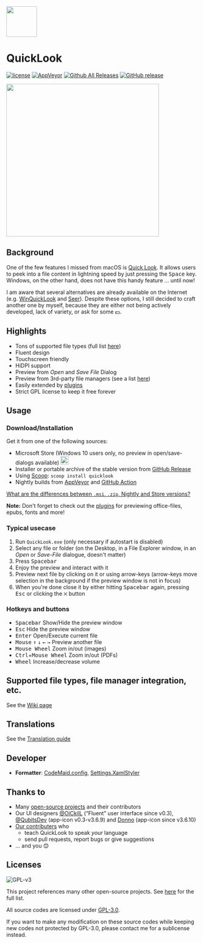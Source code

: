 <img src="https://user-images.githubusercontent.com/1687847/82130498-8c3eac80-97d4-11ea-9e88-372ab9c50295.png" width="80">

# QuickLook

[![license](https://img.shields.io/github/license/QL-Win/QuickLook.svg)](https://www.gnu.org/licenses/gpl-3.0.en.html)
[![AppVeyor](https://img.shields.io/appveyor/ci/xupefei/QuickLook.svg)](https://ci.appveyor.com/project/xupefei/QuickLook)
[![Github All Releases](https://img.shields.io/github/downloads/QL-Win/QuickLook/total.svg)](https://github.com/QL-Win/QuickLook/releases)
[![GitHub release](https://img.shields.io/github/release/QL-Win/QuickLook.svg)](https://github.com/QL-Win/QuickLook/releases/latest)

<img src="https://user-images.githubusercontent.com/1687847/64730506-2a60d100-d4e8-11e9-95a6-f13dbd869b2a.jpeg" width="400">

## Background
One of the few features I missed from macOS is [Quick Look](https://en.wikipedia.org/wiki/Quick_Look). It allows users to peek into a file content in lightning speed by just pressing the <kbd>Space</kbd> key. Windows, on the other hand, does not have this handy feature ... until now!

I am aware that several alternatives are already available on the Internet (e.g. [WinQuickLook](https://github.com/shibayan/WinQuickLook) and [Seer](https://github.com/ccseer/Seer)). Despite these options, I still decided to craft another one by myself, because they are either not being actively developed, lack of variety, or ask for some :dollar:.

## Highlights

 - Tons of supported file types (full list [here](https://github.com/QL-Win/QuickLook/wiki/Supported-File-Types))
 - Fluent design
 - Touchscreen friendly
 - HiDPI support
 - Preview from *Open* and *Save File* Dialog
 - Preview from 3rd-party file managers (see a list [here](https://github.com/QL-Win/QuickLook/wiki/File-Managers))
 - Easily extended by [plugins](https://github.com/QL-Win/QuickLook/wiki/Available-Plugins)
 - Strict GPL license to keep it free forever

## Usage

### Download/Installation

Get it from one of the following sources:

  * Microsoft Store (Windows 10 users only, no preview in open/save-dialogs available) <a href="https://www.microsoft.com/store/apps/9nv4bs3l1h4s?ocid=badge" target="_blank"><img src="https://developer.microsoft.com/store/badges/images/English_get_L.png" height="22px" alt="Store Link" /></a> 
  * Installer or portable archive of the stable version from [GitHub Release](https://github.com/QL-Win/QuickLook/releases)
  * Using [Scoop](https://scoop.sh/): `scoop install quicklook`
  * Nightly builds from [AppVeyor](https://ci.appveyor.com/project/xupefei/quicklook/build/artifacts) and [GitHub Action](https://github.com/QL-Win/QuickLook/releases/)

[What are the differences between `.msi`, `.zip`, Nightly and Store versions?](https://github.com/QL-Win/QuickLook/wiki/Differences-Between-Distributions)

**Note:** Don't forget to check out the [plugins](https://github.com/QL-Win/QuickLook/wiki/Available-Plugins) for previewing office-files, epubs, fonts and more!


### Typical usecase

1. Run `QuickLook.exe` (only necessary if autostart is disabled)
1. Select any file or folder (on the Desktop, in a File Explorer window, in an *Open* or *Save-File* dialogue, doesn't matter)
1. Press <kbd>Spacebar</kbd>
1. Enjoy the preview and interact with it
1. Preview next file by clicking on it or using arrow-keys (arrow-keys move selection in the background if the preview window is not in focus)
1. When you're done close it by either hitting <kbd>Spacebar</kbd> again, pressing <kbd>Esc</kbd> or clicking the `⨉` button

### Hotkeys and buttons

 - <kbd>Spacebar</kbd> Show/Hide the preview window
 - <kbd>Esc</kbd> Hide the preview window
 - <kbd>Enter</kbd> Open/Execute current file
 - <kbd>Mouse</kbd> <kbd>↑</kbd> <kbd>↓</kbd> <kbd>←</kbd> <kbd>→</kbd> Preview another file
 - <kbd>Mouse Wheel</kbd> Zoom in/out (images)
 - <kbd>Ctrl</kbd>+<kbd>Mouse Wheel</kbd> Zoom in/out (PDFs)
 - <kbd>Wheel</kbd> Increase/decrease volume

## Supported file types, file manager integration, etc.

See the [Wiki page](https://github.com/QL-Win/QuickLook/wiki)

## Translations

See the [Translation guide](https://github.com/QL-Win/QuickLook/wiki/Translations)

## Developer

- **Formatter**: [CodeMaid.config](CodeMaid.config), [Settings.XamlStyler](Settings.XamlStyler)

## Thanks to

 - Many [open-source projects](https://github.com/QL-Win/QuickLook/wiki/On-the-Shoulders-of-Giants) and their contributors
 - Our UI designers [@OiCkilL](https://twitter.com/OiCkilL) (“Fluent” user interface since v0.3), [@QubitsDev](https://twitter.com/qubitsdev) (app-icon v0.3-v3.6.9) and [Donno](https://github.com/Donnnno) (app-icon since v3.6.10)
 - [Our contributers](https://github.com/QL-Win/QuickLook/graphs/contributors) who
     - teach QuickLook to speak *your* language
     - send pull requests, report bugs or give suggestions
 - ... and you 😊

## Licenses

![GPL-v3](https://www.gnu.org/graphics/gplv3-127x51.png)

This project references many other open-source projects. See [here](https://github.com/QL-Win/QuickLook/wiki/On-the-Shoulders-of-Giants) for the full list.

All source codes are licensed under [GPL-3.0](https://opensource.org/licenses/GPL-3.0).

If you want to make any modification on these source codes while keeping new codes not protected by GPL-3.0, please contact me for a sublicense instead.
